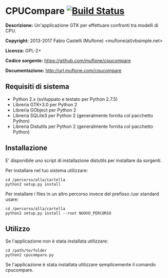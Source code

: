 CPUCompare [![Build Status](https://travis-ci.org/muflone/cpucompare.svg?branch=master)](https://travis-ci.org/muflone/cpucompare)
==========
**Descrizione:** Un'applicazione GTK per effettuare confronti tra modelli di CPU.

**Copyright:** 2013-2017 Fabio Castelli (Muflone) <muflone(at)vbsimple.net>

**Licenza:** GPL-2+

**Codice sorgente:** https://github.com/muflone/cpucompare

**Documentazione:** http://url.muflone.com/cpucompare

Requisiti di sistema
--------------------

* Python 2.x (sviluppato e testato per Python 2.7.5)
* Libreria GTK+3.0 per Python 2
* Libreria GObject per Python 2
* Libreria SQLite3 per Python 2 (generalmente fornita col pacchetto Python)
* Libreria Distutils per Python 2 (generalmente fornita col pacchetto Python)

Installazione
-------------

E' disponibile uno script di installazione distutils per installare da sorgenti.

Per installare nel tuo sistema utilizzare:

    cd /percorso/alla/cartella
    python2 setup.py install

Per installare i files in un altro percorso invece del prefisso /usr standard
usare:

    cd /percorso/alla/cartella
    python2 setup.py install --root NUOVO_PERCORSO

Utilizzo
--------

Se l'applicazione non è stata installata utilizzare:

    cd /path/to/folder
    python2 cpucompare.py

Se l'applicazione è stata installata utilizzare semplicemente il comando
cpucompare.
